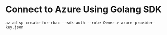 # Connect to Azure Using Golang SDK

`az ad sp create-for-rbac --sdk-auth --role Owner > azure-provider-key.json`